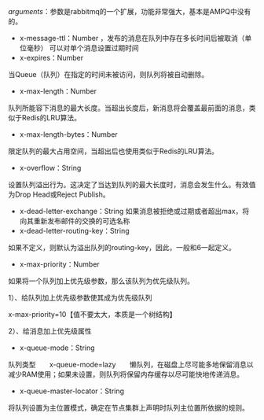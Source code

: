 *arguments*：参数是rabbitmq的一个扩展，功能非常强大，基本是AMPQ中没有的。

- x-message-ttl：Number ，发布的消息在队列中存在多长时间后被取消（单位毫秒） 可以对单个消息设置过期时间
- x-expires：Number

当Queue（队列）在指定的时间未被访问，则队列将被自动删除。

- x-max-length：Number

队列所能容下消息的最大长度。当超出长度后，新消息将会覆盖最前面的消息，类似于Redis的LRU算法。

- x-max-length-bytes：Number

限定队列的最大占用空间，当超出后也使用类似于Redis的LRU算法。

- x-overflow：String

设置队列溢出行为。这决定了当达到队列的最大长度时，消息会发生什么。有效值为Drop Head或Reject Publish。

- x-dead-letter-exchange：String
   如果消息被拒绝或过期或者超出max，将向其重新发布邮件的交换的可选名称
- x-dead-letter-routing-key：String

如果不定义，则默认为溢出队列的routing-key，因此，一般和6一起定义。

- x-max-priority：Number

如果将一个队列加上优先级参数，那么该队列为优先级队列。

1）、给队列加上优先级参数使其成为优先级队列

x-max-priority=10【值不要太大，本质是一个树结构】

2）、给消息加上优先级属性

- x-queue-mode：String

队列类型　　x-queue-mode=lazy　　懒队列，在磁盘上尽可能多地保留消息以减少RAM使用；如果未设置，则队列将保留内存缓存以尽可能快地传递消息。

- x-queue-master-locator：String

将队列设置为主位置模式，确定在节点集群上声明时队列主位置所依据的规则。